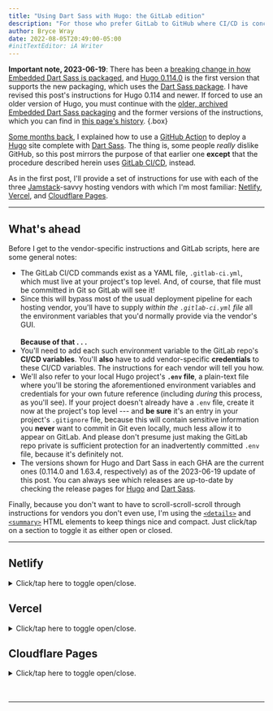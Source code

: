 ```yaml
---
title: "Using Dart Sass with Hugo: the GitLab edition"
description: "For those who prefer GitLab to GitHub where CI/CD is concerned, here’s a GitLab-friendly way to install Hugo and Dart Sass."
author: Bryce Wray
date: 2022-08-05T20:49:00-05:00
#initTextEditor: iA Writer
---
```


<strong class="red">Important note, 2023-06-19</strong>: There has been a [breaking change in how Embedded Dart Sass is packaged](https://sass-lang.com/blog/rfc-embedded-protocol-2), and [Hugo 0.114.0](https://github.com/gohugoio/hugo/releases/tag/v0.114.0) is the first version that supports the new packaging, which uses the [Dart Sass package](https://github.com/sass/dart-sass#embedded-dart-sass). I have revised this post's instructions for Hugo 0.114 and newer. If forced to use an older version of Hugo, you must continue with the [older, archived Embedded Dart Sass packaging](https://github.com/sass/dart-sass-embedded/releases/tag/1.62.1) and the former versions of the instructions, which you can find in [this page's history](https://github.com/brycewray/hugo-site/commits/main/content/posts/2022/08/using-dart-sass-hugo-gitlab-edition/index.md).
{.box}

[Some months back](/posts/2022/05/using-dart-sass-hugo-github-actions-edition/), I explained how to use a [GitHub Action](https://github.com/features/actions) to deploy a [Hugo](https://gohugo.io) site complete with [Dart Sass](https://sass-lang.com/dart-sass). The thing is, some people *really* dislike GitHub, so this post mirrors the purpose of that earlier one **except** that the procedure described herein uses [GitLab CI/CD](https://docs.gitlab.com/ee/ci/), instead.

As in the first post, I'll provide a set of instructions for use with each of the three [Jamstack](https://jamstack.org)-savvy hosting vendors with which I'm most familiar: [Netlify](https://netlify.com), [Vercel](https://vercel.com), and  [Cloudflare Pages](https://pages.cloudflare.com).

----

## What's ahead

Before I get to the vendor-specific instructions and GitLab scripts, here are some general notes:

- The GitLab CI/CD commands exist as a YAML file, `.gitlab-ci.yml`, which must live at your project's top level. And, of course, that file must be committed in Git so GitLab will see it!
- Since this will bypass most of the usual deployment pipeline for each hosting vendor, you'll have to supply *within the `.gitlab-ci.yml` file* all the environment variables that you'd normally provide via the vendor's GUI.\
\
**Because of that . . .**
- You'll need to add each such environment variable to the GitLab repo's **CI/CD variables**. You'll **also** have to add vendor-specific **credentials** to these CI/CD variables. The instructions for each vendor will tell you how.
- We'll also refer to your local Hugo project's **`.env` file**, a plain-text file where you'll be storing the aforementioned environment variables and credentials for your own future reference (including *during* this process, as you'll see). If your project doesn't already have a `.env` file, create it now at the project's top level --- and **be sure** it's an entry in your project's `.gitignore` file, because this will contain sensitive information you **never** want to commit in Git even locally, much less allow it to appear on GitLab. And please don't presume just making the GitLab repo private is sufficient protection for an inadvertently committed `.env` file, because it's definitely not.
- The versions shown for Hugo and Dart Sass in each GHA are the current ones (0.114.0 and 1.63.4, respectively) as of the 2023-06-19 update of this post. You can always see which releases are up-to-date by checking the release pages for [Hugo](https://github.com/gohugoio/hugo/releases) and [Dart Sass](https://github.com/sass/dart-sass/releases).

Finally, because you don't want to have to scroll-scroll-scroll through instructions for vendors you don't even use, I'm using the [`<details>`](https://developer.mozilla.org/en-US/docs/Web/HTML/Element/details) and [`<summary>`](https://developer.mozilla.org/en-US/docs/Web/HTML/Element/summary) HTML elements to keep things nice and compact. Just click/tap on a section to toggle it as either open or closed.

---

## Netlify
<details><summary>Click/tap here to toggle open/close.</summary>

**Note**: You can [set certain parameters with a `netlify.toml` file](https://docs.netlify.com/configure-builds/file-based-configuration/), but herein we'll be making all Netlify changes through its GUI.
{.box}

### Disabling automatic builds on Netlify

Make sure you have disabled automatic builds from the GitLab repository. To do this:

1. Log into Netlify.
2. Click **Sites**.
3. Click the site you wish to modify.
4. Click **Deploys**.
5. Click **Deploy settings**.
6. Under **Build setting**, click **Edit settings**.
7. In the **Builds** setting, select **Stop builds**, then click **Save** at the bottom of the **Build settings** section.
8. While still on the **Deploy settings** page, scroll down to the **Post processing** section.
9. Under **Asset optimization**, click **Edit settings**.
10. Select **Disable asset optimization** (if it's not already selected) and, if this is a change from the current setting, click **Save** within the **Asset optimization** block.

**Note**: While steps 8--10 aren't utterly necessary, I recommend them to avoid any potential glitches in the process.
{.box}

### Credentials for Netlify

For Netlify, you must supply:

- An **authorization token**.
- The **site ID**.

**To get these credentials**:

1. In your code editor, open your site's `.env` file so you'll be ready to store the appropriate variables for later referral.
2. Log into Netlify.
3. In the upper-right corner, click your avatar (it might be just an initial in a circle) and select **User settings** from the dropdown menu.
4. In the left side of the resulting screen, click **Applications**.
5. Go down to **Personal access tokens**.
6. Click **New access token**. Give it an identifying name for your benefit. If you wish, name it `NETLIFY_AUTH_TOKEN` (just to follow along in the GitLab script below).
7. Click **Generate token** to generate the authorization variable **BUT *DON'T* CLOSE THE GENERATED TOKEN BEFORE YOU PERFORM THE NEXT THREE STEPS**!
8. **Copy** the token and then **paste** it (as `NETLIFY_AUTH_TOKEN=` followed by the token value) into that `.env` file you opened in the first step. This is **critical** because you **won't** be able to access the token again. (You can create a **new** one, of course, but you can't edit or even view an **existing** personal access token after it's generated. That's for your own protection.)
9. Save the `.env` file **but** keep it open for the time being.
10. **Now** you can click **Done** to save the newly created token.
11. Click the Netlify icon in the upper left to return to your main settings.
12. Click **Sites**.
13. Click the site you want to deploy through the GitLab script.
14. Click **Site settings**.
15. Under **Site information**, copy the value shown for **Site ID** and paste it into the same `.env` file, noting that it's your `NETLIFY_SITE_ID` value. (While you *can* see **this** one whenever you want, it's more convenient to do it this way since you'll be adding this to GitLab shortly.)
16. As before, save the `.env` file **but** keep it open for now.\
If you wish, you now can log off from Netlify.
17. Log into your GitLab account.
18. Access your site's repo.
19. On the left of the screen, click **Settings**, then its **CI/CD** sub-item (and *not* the menu's *top*-level **CI/CD** item).
20. In the resulting display, next to **Variables**, click **Expand**.
21. Click the blue **Add variable** button to display an **Add variable** modal.
22. Assign a **key** of `NETLIFY_AUTH_TOKEN`. For the **Value**, access the `.env` file and copy/paste in the value from the `NETLIFY_AUTH_TOKEN` you generated earlier.
23. Click the gray **Add variable** button. This will save the new variable and close the modal.
24. Once again, click the blue **Add variable** button to display an **Add variable** modal.
25. Assign a **key** of `NETLIFY_SITE_ID`. For the **Value**, copy/paste in the `NETLIFY_SITE_ID` value from the `.env` file.
26. Click the gray **Add variable** button.\
If you wish, you now can close the `.env` file **and** log out of your GitLab account.

### The GitLab CI/CD file for Netlify

For the `MY_WEBSITE` variable below, fill in your site's URL, such as `https://www.mysite.com`.

{{< labeled-highlight lang="yaml" filename="gitlab-ci.yml" >}}
# for Netlify

stages:
  - deploy

image: node:latest

variables:
  NETLIFY_AUTH_TOKEN: $NETLIFY_AUTH_TOKEN
  NETLIFY_SITE_ID: $NETLIFY_SITE_ID
  HUGO_VERSION: 0.114.0
  DART_SASS_VERSION: 1.63.4
  MY_WEBSITE: https://www.example.com # <-- fill in!!

deploySite:
  stage: deploy
  rules:
    - if: '$CI_COMMIT_BRANCH == $CI_DEFAULT_BRANCH'
  environment:
    name: production
    url: $MY_WEBSITE
  script:
    - wget https://github.com/gohugoio/hugo/releases/download/v${HUGO_VERSION}/hugo_extended_${HUGO_VERSION}_Linux-64bit.deb -O hugo_extended_${HUGO_VERSION}_Linux-64bit.deb
    - dpkg -i hugo*.deb
    - curl -LJO https://github.com/sass/dart-sass/releases/download/${{ env.DART_SASS_VERSION }}/dart-sass-${{ env.DART_SASS_VERSION }}-linux-x64.tar.gz
    - tar -xvf dart-sass-${{ env.DART_SASS_VERSION }}-linux-x64.tar.gz
    - dart-sass/sass --embedded --version
    - hugo --gc --minify
    - npm i -g netlify-cli
    - netlify deploy --site $NETLIFY_SITE_ID --auth $NETLIFY_AUTH_TOKEN --prod
{{</ labeled-highlight >}}

</details>

## Vercel

<details><summary>Click/tap here to toggle open/close.</summary>

### Disabling automatic builds on Vercel

Make sure you have disabled automatic builds from the GitLab repository. To do this:

1. Log into Vercel.
2. Click the project you wish to modify.
3. Click **Settings**.
4. Under **Build &amp; Development Settings**:
	- Set **FRAMEWORK PRESET** to **Other**.
	- Set **BUILD COMMAND** to **OVERRIDE** and then leave the field blank.
	- For each of the following, leave the field blank and make sure the item is **not** set to **OVERRIDE**:
		- **OUTPUT DIRECTORY**.
		- **INSTALL COMMAND**.
		- **DEVELOPMENT COMMAND**.
  5. If your project has a top-level `vercel.json` file --- and, for this method, it's preferable that it **doesn't** have such a file --- make sure it has no `builds` key/value combo (the mere presence of which will cause troublesome overrides of the build process we're trying to do with GitLab CI/CD).

### Credentials for Vercel

For Vercel, you must supply:

- An **authorization token**.
- Your **organization ID**.
- The **project ID**.

**To get these credentials**:

1. In your code editor, open your site's `.env` file so you'll be ready to store the appropriate variables for later referral.
2. Log into Vercel.
3. In the upper-right corner, click your avatar (it might be just an initial in a circle) and select **Settings** from the dropdown menu.
4. In the left side of the resulting screen, click **Tokens**.
5. Click **Create**.
6. In the resulting pop-up window:
	- Under **TOKEN NAME**, enter `VERCEL_TOKEN`.
	- Under **SCOPE**, select **Full Account**.
	- Click **CREATE TOKEN**.
	- Copy the value from the resulting **Token Created** pop-up and **immediately** paste it into the `.env` file (which you should save immediately thereafter) as `VERCEL_TOKEN_hugo-site=` followed by the value. As the pop-up notes, Vercel **won't** show you this value again.
	- Click **DONE** to close the **Token Created** pop-up.
7. Keep the `.env` file open for the time being.
8. In the left-side menu, click **General**.
9. Scroll down to **Your ID**.
10. Copy/paste this value into the `.env` file and name it `VERCEL_ORG_ID`; save the `.env` file but keep it open.
11. Back in the Vercel window, at the top of the page, click **Overview**.
12. Click the site you want to set up for deploy through the GitLab script.
13. Click **Settings**. You'll then be in the **Project Settings** screen.
14. Scroll down to **Project ID**.
15. Copy/paste this value into the `.env` file and name it `VERCEL_PROJECT_ID`; save the `.env` file but keep it open.\
If you wish, you now can log off from Vercel.
16. Log into your GitLab account.
17. Access your site's repo.
18. On the left of the screen, click **Settings**, then its **CI/CD** sub-item (and *not* the menu's *top*-level **CI/CD** item).
19. In the resulting display, next to **Variables**, click **Expand**.
20. Click the blue **Add variable** button to display an **Add variable** modal.
21. Assign a **key** of `VERCEL_TOKEN`. For the **Value**, access the `.env` file and copy/paste in the value from the `VERCEL_TOKEN` you generated earlier.
22. Click the gray **Add variable** button. This will save the new variable and close the modal.
23. Once again, click the blue **Add variable** button to display an **Add variable** modal.
24. Assign a **key** of `VERCEL_ORG_ID`. For the **Value**, copy/paste in the `VERCEL_ORG_ID` value from the `.env` file.
25. Click the gray **Add variable** button. This will save the new variable and close the modal.
27. Once again, click the blue **Add variable** button to display an **Add variable** modal.
28. Assign a **key** of `VERCEL_PROJECT_ID`. For the **Value**, copy/paste in the `VERCEL_PROJECT_ID` value from the `.env` file.
29. Click the gray **Add variable** button. This will save the new variable and close the modal.\
If you wish, you now can close the `.env` file **and** log out of your GitLab account.

### The GitLab CI/CD file for Vercel

For the `MY_WEBSITE` variable below, fill in your site's URL, such as `https://www.mysite.com`.

{{< labeled-highlight lang="yaml" filename="gitlab-ci.yml" >}}
# for Vercel

stages:
  - deploy

image: node:latest

variables:
	VERCEL_TOKEN: $VERCEL_TOKEN
  VERCEL_ORG_ID: $VERCEL_ORG_ID
  VERCEL_PROJECT_ID: $VERCEL_PROJECT_ID
  HUGO VERSION: 0.114.0
  DART_SASS_VERSION: 1.63.4
  MY_WEBSITE: https://www.example.com # <-- fill in!!

deploySite:
  stage: deploy
  rules:
    - if: '$CI_COMMIT_BRANCH == $CI_DEFAULT_BRANCH'
  environment:
    name: production
    url: https://www.example.com # <-- fill in!!
  script:
    - wget https://github.com/gohugoio/hugo/releases/download/v${HUGO_VERSION}/hugo_extended_${HUGO_VERSION}_Linux-64bit.deb -O hugo_extended_${HUGO_VERSION}_Linux-64bit.deb
    - dpkg -i hugo*.deb
    - curl -LJO https://github.com/sass/dart-sass/releases/download/${{ env.DART_SASS_VERSION }}/dart-sass-${{ env.DART_SASS_VERSION }}-linux-x64.tar.gz
    - tar -xvf dart-sass-${{ env.DART_SASS_VERSION }}-linux-x64.tar.gz
    - dart-sass/sass --embedded --version
    - hugo --gc --minify
    - npm i -g vercel
    - vercel pull --yes --environment=production --token=$VERCEL_TOKEN
    - vercel build --prod --token=$VERCEL_TOKEN
    - vercel deploy --prod --token=$VERCEL_TOKEN
{{</ labeled-highlight >}}

</details>

## Cloudflare Pages

<details><summary>Click/tap here to toggle open/close.</summary>

### Disabling automatic builds on Cloudflare Pages

Make sure you have disabled automatic builds from the GitLab repository. To do this:

1. Log into Cloudflare.
2. Select **Pages**.
3. Click the project you wish to modify.
4. Click **Settings**.
5. Click **Builds &amp; deployments**.
6. Under **Branch deployments**, click **Configure Production deployments**.
7. Make sure **Enable automatic production branch deployments** is **not** checked and, if this is a change, click **Save**. Otherwise, click **Cancel** to return to the regular **Branch deployments** choices.
8. Click **Configure Preview deployments**.
9. Select **None (Disable automatic branch deployments)** and, if this is a change, click **Save**. Otherwise, click **Cancel** to return to the regular **Branch deployments** choices.

### Credentials for Cloudflare Pages

For Cloudflare Pages, you must supply:

- An **API token**.
- Your **account ID**.

**To get these credentials**:

1. In your code editor, open your site's `.env` file so you'll be ready to store the appropriate variables for later referral.
2. Log into Cloudflare.
3. In the upper-right corner, click your avatar (probably a "person" icon) and select **My Profile** from the dropdown menu.
4. In the left side of the resulting screen, click **API Tokens**.
5. Click **Create Token**.
6. In the resulting screen, in the **Custom token** section, click **Get started**.
7. In the resulting section:
	- Under **Token name**, enter `CFP_API_TOKEN`.
	- Under **Permissions**:
		- In the first dropdown, select **Account**.
		- In the second dropdown, select **Cloudflare Pages**.
		- In the third dropdown, select **Edit**.
	- Under **Account Resources**:
		- In the first dropdown, select **Include**.
		- In the second dropdown, select **All accounts**.
	- Ignore the remaining items.
	- Click **Continue to summary**.
	- In the resulting screen, click **Create Token**.
	- Copy the value from the resulting token-creation-success screen and **immediately** paste it into the `.env` file (which you should save immediately thereafter) as `CFP_API_TOKEN=` followed by the value. As the screen notes, Cloudflare **won't** show you this value again.
8. Keep the `.env` file open for the time being.
9. In the upper-right corner, click your avatar and select **Account Home**.
10. In the resulting screen, click the website you wish to deploy with the GitLab script.
11. In the right side of the screen, scroll down to the **API** section.
12. Copy/paste this value under **Account ID** into the `.env` file and name it `CF_ACCOUNT_ID`; save the `.env` file but keep it open.\
If you wish, you now can log off from Cloudflare.
13. Log into your GitLab account.
14. Access your site's repo.
15. On the left of the screen, click **Settings**, then its **CI/CD** sub-item (and *not* the menu's *top*-level **CI/CD** item).
16. In the resulting display, next to **Variables**, click **Expand**.
17. Click the blue **Add variable** button to display an **Add variable** modal.
18. Assign a **key** of `CFP_API_TOKEN`. For the **Value**, access the `.env` file and copy/paste in the value from the `CFP_API_TOKEN` you generated earlier.
19. Click the gray **Add variable** button. This will save the new variable and close the modal.
20. Once again, click the blue **Add variable** button to display an **Add variable** modal.
21. Assign a **key** of `CF_ACCOUNT_ID`. For the **Value**, copy/paste in the `CF_ACCOUNT_ID` value from the `.env` file.
25. Click the gray **Add variable** button. This will save the new variable and close the modal.\
If you wish, you now can close the `.env` file **and** log out of your GitLab account.

### The GitLab CI/CD file for Cloudflare Pages

For the `MY_WEBSITE` variable below, fill in your site's URL, such as `https://www.mysite.com`. For the `PROJECT_NAME` variable, fill in your site's Cloudflare Pages project name (which often is the name of its repository, but not necessarily, so check your setup in CFP to make sure)

{{< labeled-highlight lang="yaml" filename="gitlab-ci.yml" >}}
# for Cloudflare Pages

stages:
  - deploy

image: node:latest

variables:
  CLOUDFLARE_API_TOKEN: $CFP_API_TOKEN
  CLOUDFLARE_ACCOUNT_ID: $CF_ACCOUNT_ID
  HUGO_VERSION: 0.114.0
  DART_SASS_VERSION: 1.63.4
  MY_WEBSITE: https://www.example.com # <-- fill in!!
  PROJECT_NAME: my-project # <-- fill in!!

deploySite:
  stage: deploy
  rules:
    - if: '$CI_COMMIT_BRANCH == $CI_DEFAULT_BRANCH'
  environment:
    name: production
    url: $MY_WEBSITE
  script:
    - wget https://github.com/gohugoio/hugo/releases/download/v${HUGO_VERSION}/hugo_extended_${HUGO_VERSION}_Linux-64bit.deb -O hugo_extended_${HUGO_VERSION}_Linux-64bit.deb
    - dpkg -i hugo*.deb
    - curl -LJO https://github.com/sass/dart-sass/releases/download/${{ env.DART_SASS_VERSION }}/dart-sass-${{ env.DART_SASS_VERSION }}-linux-x64.tar.gz
    - tar -xvf dart-sass-${{ env.DART_SASS_VERSION }}-linux-x64.tar.gz
    - dart-sass/sass --embedded --version
    - hugo --gc --minify
    - npm install -g wrangler --unsafe-perm=true
    - wrangler pages publish ./public --project-name=$PROJECT_NAME --branch "main"
{{</ labeled-highlight >}}

</details>
<br />
<br />

----
